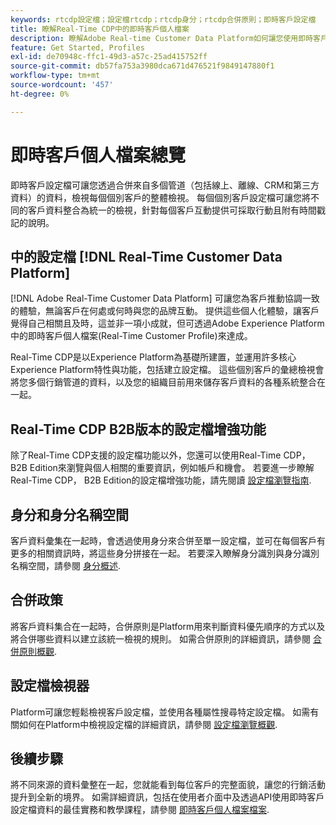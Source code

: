 ```yaml
---
keywords: rtcdp設定檔；設定檔rtcdp；rtcdp身分；rtcdp合併原則；即時客戶設定檔
title: 瞭解Real-Time CDP中的即時客戶個人檔案
description: 瞭解Adobe Real-time Customer Data Platform如何讓您使用即時客戶設定檔，為客戶推動協調、一致、相關的體驗。
feature: Get Started, Profiles
exl-id: de70948c-ffc1-49d3-a57c-25ad415752ff
source-git-commit: db57fa753a3980dca671d476521f9849147880f1
workflow-type: tm+mt
source-wordcount: '457'
ht-degree: 0%

---
```


# 即時客戶個人檔案總覽

即時客戶設定檔可讓您透過合併來自多個管道（包括線上、離線、CRM和第三方資料）的資料，檢視每個個別客戶的整體檢視。 每個個別客戶設定檔可讓您將不同的客戶資料整合為統一的檢視，針對每個客戶互動提供可採取行動且附有時間戳記的說明。

## 中的設定檔 [!DNL Real-Time Customer Data Platform]

[!DNL Adobe Real-Time Customer Data Platform] 可讓您為客戶推動協調一致的體驗，無論客戶在何處或何時與您的品牌互動。 提供這些個人化體驗，讓客戶覺得自己相關且及時，這並非一項小成就，但可透過Adobe Experience Platform中的即時客戶個人檔案(Real-Time Customer Profile)來達成。

Real-Time CDP是以Experience Platform為基礎所建置，並運用許多核心Experience Platform特性與功能，包括建立設定檔。 這些個別客戶的彙總檢視會將您多個行銷管道的資料，以及您的組織目前用來儲存客戶資料的各種系統整合在一起。

## Real-Time CDP B2B版本的設定檔增強功能

除了Real-Time CDP支援的設定檔功能以外，您還可以使用Real-Time CDP， B2B Edition來瀏覽與個人相關的重要資訊，例如帳戶和機會。 若要進一步瞭解Real-Time CDP， B2B Edition的設定檔增強功能，請先閱讀 [設定檔瀏覽指南](profile-browse.md).

## 身分和身分名稱空間

客戶資料彙集在一起時，會透過使用身分來合併至單一設定檔，並可在每個客戶有更多的相關資訊時，將這些身分拼接在一起。 若要深入瞭解身分識別與身分識別名稱空間，請參閱 [身分概述](identities-overview.md).

## 合併政策

將客戶資料集合在一起時，合併原則是Platform用來判斷資料優先順序的方式以及將合併哪些資料以建立該統一檢視的規則。 如需合併原則的詳細資訊，請參閱 [合併原則概觀](merge-policies.md).

## 設定檔檢視器

Platform可讓您輕鬆檢視客戶設定檔，並使用各種屬性搜尋特定設定檔。 如需有關如何在Platform中檢視設定檔的詳細資訊，請參閱 [設定檔瀏覽概觀](profile-browse.md).

## 後續步驟

將不同來源的資料彙整在一起，您就能看到每位客戶的完整面貌，讓您的行銷活動提升到全新的境界。 如需詳細資訊，包括在使用者介面中及透過API使用即時客戶設定檔資料的最佳實務和教學課程，請參閱 [即時客戶個人檔案檔案](../../profile/home.md).

